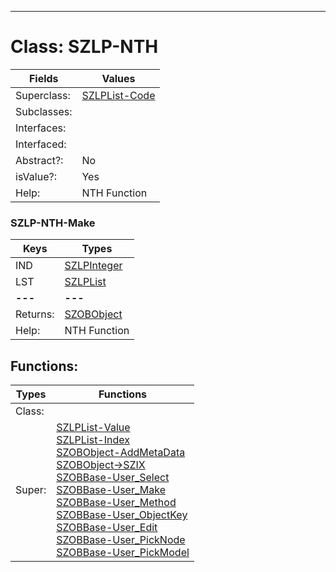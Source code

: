 ---------

# Class:	SZLP-NTH

| Fields | Values |
| --------- | --------- |
| Superclass: | [SZLPList-Code](SZLPList-Code.html) |
| Subclasses: |  |
| Interfaces: |  |
| Interfaced: |  |
| Abstract?: | No |
| isValue?: | Yes |
| Help: | NTH Function |

### SZLP-NTH-Make

| Keys | Types |
| --------- | --------- |
| IND | [SZLPInteger](SZLPInteger.html) |
| LST | [SZLPList](SZLPList.html) |
| **---** | **---** |
| Returns: | [SZOBObject](SZOBObject.html) |
| Help: | NTH Function |


## Functions:

| Types | Functions |
| --------- | --------- |
| Class: |  |
| Super: | [SZLPList-Value](SZLPList.html) <br> [SZLPList-Index](SZLPList.html) <br> [SZOBObject-AddMetaData](SZOBObject.html) <br> [SZOBObject->SZIX](SZOBObject.html) <br> [SZOBBase-User_Select](SZOBBase.html) <br> [SZOBBase-User_Make](SZOBBase.html) <br> [SZOBBase-User_Method](SZOBBase.html) <br> [SZOBBase-User_ObjectKey](SZOBBase.html) <br> [SZOBBase-User_Edit](SZOBBase.html) <br> [SZOBBase-User_PickNode](SZOBBase.html) <br> [SZOBBase-User_PickModel](SZOBBase.html) |


